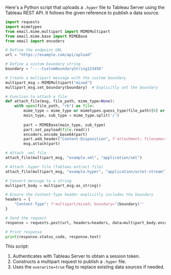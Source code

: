 Here's a Python script that uploads a `.hyper` file to Tableau Server using the Tableau REST API. It follows the given reference to publish a data source.

```python
import requests
import mimetypes
from email.mime.multipart import MIMEMultipart
from email.mime.base import MIMEBase
from email import encoders

# Define the endpoint URL
url = "https://example.com/api/upload"

# Define a custom boundary string
boundary = "----CustomBoundaryString123456"

# Create a multipart message with the custom boundary
multipart_msg = MIMEMultipart("mixed")
multipart_msg.set_boundary(boundary)  # Explicitly set the boundary

# Function to attach a file
def attach_file(msg, file_path, mime_type=None):
    with open(file_path, "rb") as file:
        mime_type = mime_type or mimetypes.guess_type(file_path)[0] or "application/octet-stream"
        main_type, sub_type = mime_type.split('/')
        
        part = MIMEBase(main_type, sub_type)
        part.set_payload(file.read())
        encoders.encode_base64(part)
        part.add_header("Content-Disposition", f'attachment; filename="{file_path.split("/")[-1]}"')
        msg.attach(part)

# Attach .xml file
attach_file(multipart_msg, "example.xml", "application/xml")

# Attach .hyper file (Tableau extract file)
attach_file(multipart_msg, "example.hyper", "application/octet-stream")

# Convert message to a string
multipart_body = multipart_msg.as_string()

# Ensure the Content-Type header explicitly includes the boundary
headers = {
    "Content-Type": f'multipart/mixed; boundary="{boundary}"'
}

# Send the request
response = requests.post(url, headers=headers, data=multipart_body.encode("utf-8"))

# Print response
print(response.status_code, response.text)

```

This script:
1. Authenticates with Tableau Server to obtain a session token.
2. Constructs a multipart request to publish a `.hyper` file.
3. Uses the `overwrite=true` flag to replace existing data sources if needed.
